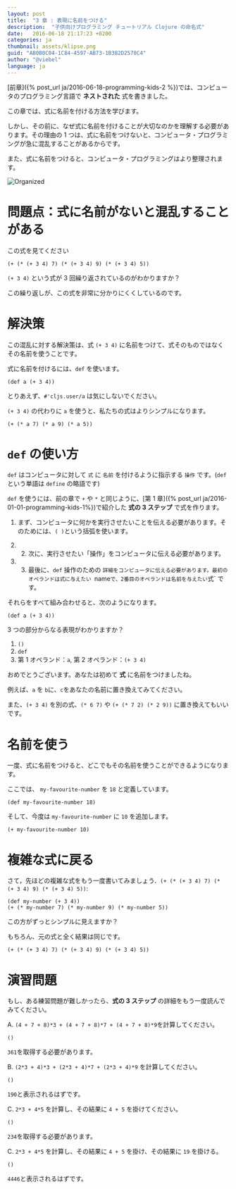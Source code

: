 ```yaml
---
layout: post
title:  "3 章 : 表現に名前をつける"
description:  "子供向けプログラミング チュートリアル Clojure の命名式"
date:   2016-06-18 21:17:23 +0200
categories: ja
thumbnail: assets/klipse.png
guid: "AB0B0C04-1C84-4597-AB73-1B382D2578C4"
author: "@viebel"
language: ja
---
```


[前章]({% post_url ja/2016-06-18-programming-kids-2 %})では、コンピュータのプログラミング言語で **ネストされた** 式を書きました。

この章では、式に名前を付ける方法を学びます。

しかし、その前に、なぜ式に名前を付けることが大切なのかを理解する必要があります。その理由の 1 つは、式に名前をつけないと、コンピュータ・プログラミングが急に混乱することがあるからです。

また、式に名前をつけると、コンピュータ・プログラミングはより整理されます。

![Organized](/assets/images/organized.jpg)

# 問題点：式に名前がないと混乱することがある

この式を見てください

~~~klipse
(+ (* (+ 3 4) 7) (* (+ 3 4) 9) (* (+ 3 4) 5))
~~~

`(+ 3 4)` という式が 3 回繰り返されているのがわかりますか？

この繰り返しが、この式を非常に分かりにくくしているのです。

# 解決策

この混乱に対する解決策は、式 `(+ 3 4)` に名前をつけて、式そのものではなくその名前を使うことです。

式に名前を付けるには、`def` を使います。

~~~klipse
(def a (+ 3 4))
~~~

とりあえず、`#'cljs.user/a` は気にしないでください。

`(+ 3 4)` の代わりに `a` を使うと、私たちの式はよりシンプルになります。


~~~klipse
(+ (* a 7) (* a 9) (* a 5))
~~~

# `def` の使い方

`def` はコンピュータに対して `式` に `名前` を付けるように指示する `操作` です。(`def` という単語は `define` の略語です)

`def` を使うには、前の章で `+` や `*` と同じように、[第 1 章]({% post_url ja/2016-01-01-programming-kids-1%})で紹介した **式の 3 ステップ** で式を作ります。

1. まず、コンピュータに何かを実行させたいことを伝える必要があります。そのためには、`( )`という括弧を使います。

2. 2. 次に、実行させたい「操作」をコンピュータに伝える必要があります。

3. 3. 最後に、`def` 操作のための `詳細をコンピュータに伝える必要があります。最初のオペランドは式に与えたい `name` で、2番目のオペランドは名前を与えたい `式` です。

それらをすべて組み合わせると、次のようになります。

~~~klipse
(def a (+ 3 4))
~~~

3 つの部分からなる表現がわかりますか？

1. `()`
2. `def`
3. 第 1 オペランド：`a`, 第 2 オペランド：`(+ 3 4)`

おめでとうございます。あなたは初めて **式** に名前をつけましたね。

例えば、`a` を `b`に、`c`をあなたの名前に置き換えてみてください。

また、`(+ 3 4)` を別の式、`(* 6 7)` や `(+ (* 7 2) (* 2 9))` に置き換えてもいいです。

# 名前を使う

一度、式に名前をつけると、どこでもその名前を使うことができるようになります。

ここでは、 `my-favourite-number` を `18` と定義しています。

~~~klipse
(def my-favourite-number 18)
~~~

そして、今度は `my-favourite-number` に `10` を追加します。

~~~klipse
(+ my-favourite-number 10)
~~~

# 複雑な式に戻る

さて，先ほどの複雑な式をもう一度書いてみましょう．`(+ (* (+ 3 4) 7) (* (+ 3 4) 9) (* (+ 3 4) 5))`:

~~~klipse
(def my-number (+ 3 4))
(+ (* my-number 7) (* my-number 9) (* my-number 5))
~~~

この方がずっとシンプルに見えますか？

もちろん、元の式と全く結果は同じです。

~~~klipse
(+ (* (+ 3 4) 7) (* (+ 3 4) 9) (* (+ 3 4) 5))
~~~


# 演習問題

もし、ある練習問題が難しかったら、**式の 3 ステップ** の詳細をもう一度読んでみてください。

A. `(4 + 7 + 8)*3 + (4 + 7 + 8)*7 + (4 + 7 + 8)*9`を計算してください。

~~~klipse
()
~~~

`361`を取得する必要があります。

B. `(2*3 + 4)*3 + (2*3 + 4)*7 + (2*3 + 4)*9` を計算してください。

~~~klipse
()
~~~

`190`と表示されるはずです。


C. `2*3 + 4*5` を計算し、その結果に `4 + 5` を掛けてください。

~~~klipse
()
~~~

`234`を取得する必要があります。

C. `2*3 + 4*5` を計算し、その結果に `4 + 5` を掛け、その結果に `19` を掛ける。

~~~klipse
()
~~~


`4446`と表示されるはずです。

